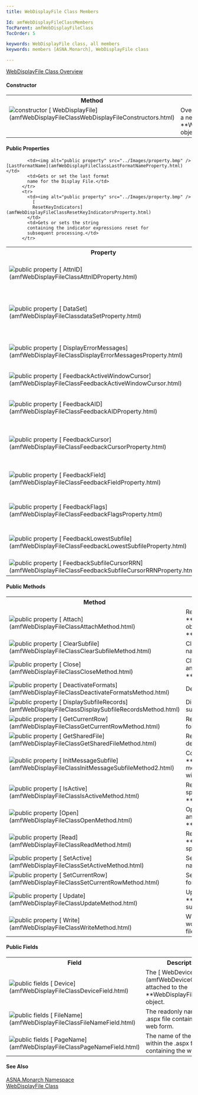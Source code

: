 ```yaml
---
title: WebDisplayFile Class Members

Id: amfWebDisplayFileClassMembers
TocParent: amfWebDisplayFileClass
TocOrder: 5

keywords: WebDisplayFile class, all members
keywords: members [ASNA.Monarch], WebDisplayFile class

---
```


[ WebDisplayFile Class Overview](amfWebDisplayFileClass.html) 
<!--mine -->

#### Constructor
<table class="mytable" cellspacing="0" cellpadding="4" width="90%">
          <colgroup>
            <col width="30%" />
            <col width="70%" />
          </colgroup>
          <tr>
            <th>Method</th>
            <th>Description</th>
          </tr>
          <tr valign="top">
            <td><img alt="constructor" src="../Images/Constructor.bmp" />
              [
              WebDisplayFile](amfWebDisplayFileClassWebDisplayFileConstructors.html)
            </td>
            <td>Overloaded. Creates a new
            instance of a 
 **WebDisplayFile**  object.</td>
          </tr>
</table>

<!--mine -->

#### Public Properties
<table class="mytable" cellspacing="0" cellpadding="4" width="90%">
          <colgroup>
            <col width="30%" />
            <col width="70%" />
          </colgroup>
          <tr>
            <th>Property</th>
            <th>Description</th>
          </tr>
          <tr>
            <td><img alt="public property" src="../Images/property.bmp" />
              [
              AttnID](amfWebDisplayFileClassAttnIDProperty.html)
            </td>
            <td>Sets the unique
            identification for each format record in the message
            subfile table.</td>
          </tr>
          <tr>
            <td><img alt="public property" src="../Images/property.bmp" />
              [
              DataSet](amfWebDisplayFileClassdataSetProperty.html)
            </td>
            <td>Gets the in-memory 
 **System.Data.DataSet**  containing the
            collection of 
 **DataTable**  objects for the 
 **WebDisplayFile** .</td>
          </tr>
          <tr>
            <td><img alt="public property" src="../Images/property.bmp" />
              [
              DisplayErrorMessages](amfWebDisplayFileClassDisplayErrorMessagesProperty.html)
            </td>
            <td>Gets the boolean value
            indicating if error messages are to be displayed.</td>
          </tr>
		  <tr>
            <td style="height: 28px"><img alt="public property" src="../Images/property.bmp" />
              [
              FeedbackActiveWindowCursor](amfWebDisplayFileClassFeedbackActiveWindowCursor.html)
			              </td>
            <td>Gets the value of cursor coordinates relative to the Active Window/Popup.</td>
			  </tr>
          <tr>
            <td><img alt="public property" src="../Images/property.bmp" />
              [
              FeedbackAID](amfWebDisplayFileClassFeedbackAIDProperty.html)
            </td>
            <td>Gets or sets the
            Aid key used to provide feedback for a specific
            field on the web form.</td>
          </tr>
          <tr>
            <td style="height: 28px"><img alt="public property" src="../Images/property.bmp" />
              [
              FeedbackCursor](amfWebDisplayFileClassFeedbackCursorProperty.html)
            </td>
            <td style="height: 28px">Gets or sets the cursor
            coordinates used to provide feedback for a specific
            field on the web form.</td>
          </tr>
          <tr>
            <td style="height: 28px"><img alt="public property" src="../Images/property.bmp" />
              [
              FeedbackField](amfWebDisplayFileClassFeedbackFieldProperty.html)
            </td>
            <td style="height: 28px">Gets or sets the specific
            field for which the feedback is to be provided.</td>
          </tr>
          <tr>
            <td><img alt="public property" src="../Images/property.bmp" />
              [
              FeedbackFlags](amfWebDisplayFileClassFeedbackFlagsProperty.html)
            </td>
            <td>Gets the flags used to
            provide feedback for specific field on the web
            form.</td>
          </tr>
		  		   <tr>
            <td style="height: 28px"><img alt="public property" src="../Images/property.bmp" />
              [
              FeedbackLowestSubfile](amfWebDisplayFileClassFeedbackLowestSubfileProperty.html)
            </td>
            <td style="height: 28px">Gets or sets the specific
            field for which the feedback is to be provided.</td>
          </tr>
		  	<tr>
            <td style="height: 28px"><img alt="public property" src="../Images/property.bmp" />
              [
              FeedbackSubfileCursorRRN](amfWebDisplayFileClassFeedbackSubfileCursorRRNProperty.html)</td>

            <td><img alt="public property" src="../Images/property.bmp" /> [LastFormatName](amfWebDisplayFileClassLastFormatNameProperty.html)</td>
            <td>Gets or set the last format
            name for the Display File.</td>
          </tr>
          <tr>
            <td><img alt="public property" src="../Images/property.bmp" />
              [
              ResetKeyIndicators](amfWebDisplayFileClassResetKeyIndicatorsProperty.html)
            </td>
            <td>Gets or sets the string
            containing the indicator expressions reset for
            subsequent processing.</td>
          </tr>
</table>

<!--mine -->

#### Public Methods
<table class="mytable" cellspacing="0" cellpadding="4" width="90%">
          <colgroup>
            <col width="30%" />
            <col width="70%" />
          </colgroup>
          <tr>
            <th>Method</th>
            <th>Description</th>
          </tr>
          <tr>
            <td><img alt="public property" src="../Images/Methods.bmp" />
              [
              Attach](amfWebDisplayFileClassAttachMethod.html)
            </td>
            <td>Returns an 
 **ASNA.DataGate.Client.AdgDataSet**  object
            attached to the 
 **WebDisplayFile** .</td>
          </tr>
          <tr>
            <td style="height: 28px"><img alt="public property" src="../Images/Methods.bmp" />
              [
              ClearSubfile](amfWebDisplayFileClassClearSubfileMethod.html)
            </td>
            <td style="height: 28px">Clears the format records
            for the subfile named.</td>
          </tr>
          <tr>
            <td><img alt="public property" src="../Images/Methods.bmp" />
              [
              Close](amfWebDisplayFileClassCloseMethod.html)
            </td>
            <td>Closes the ".aspx." web
            form program and dataSet for the 
 **WebDisplayFile** .</td>
          </tr>
          <tr>
            <td><img alt="public property" src="../Images/Methods.bmp" />
              [
              DeactivateFormats](amfWebDisplayFileClassDeactivateFormatsMethod.html)
            </td>
            <td>Deactivates the formats
            named.</td>
          </tr>
          <tr>
            <td style="height: 28px"><img alt="public property" src="../Images/Methods.bmp" />
              [
              DisplaySubfileRecords](amfWebDisplayFileClassDisplaySubfileRecordsMethod.html)
            </td>
            <td style="height: 28px">Displays the format records
            for the subfile named.</td>
          </tr>
          <tr>
            <td><img alt="public property" src="../Images/Methods.bmp" />
              [
              GetCurrentRow](amfWebDisplayFileClassGetCurrentRowMethod.html)
            </td>
            <td>Returns the current row
            number of the format name specified.</td>
          </tr>
          <tr>
            <td><img alt="public property" src="../Images/Methods.bmp" />
              [
              GetSharedFile](amfWebDisplayFileClassGetSharedFileMethod.html)
            </td>
            <td>Returns the 
 **WebDisplayFile**  for the declared
            file.</td>
          </tr>
          <tr>
            <td><img alt="public property" src="../Images/Methods.bmp" />
              [
              InitMessageSubfile](amfWebDisplayFileClassInitMessageSubfileMethod2.html)
            </td>
            <td>Constructs a new instance
            of a 
 **WebDisplayFile**  object for the message
            subfile and program queue with option indicators
            specified.</td>
          </tr>
          <tr>
            <td><img alt="public property" src="../Images/Methods.bmp" />
              [
              IsActive](amfWebDisplayFileClassIsActiveMethod.html)
            </td>
            <td>Returns 
 **True**  if the format name specified is
            the active format; otherwise 
 **False** .</td>
          </tr>
          <tr>
            <td style="height: 28px"><img alt="public property" src="../Images/Methods.bmp" />
              [Open](amfWebDisplayFileClassOpenMethod.html)
            </td>
            <td style="height: 28px">Opens the ".aspx." web form
            program and dataSet for the 
 **WebDisplayFile** .</td>
          </tr>
          <tr>
            <td><img alt="public property" src="../Images/Methods.bmp" />
              [Read](amfWebDisplayFileClassReadMethod.html)
            </td>
            <td>Reads an array of
            characters in the 
 **WebDisplayFile**  object by the specified
            indicators.</td>
          </tr>
          <tr>
            <td><img alt="public property" src="../Images/Methods.bmp" />
              [
              SetActive](amfWebDisplayFileClassSetActiveMethod.html)
            </td>
            <td>Sets the active format to
            the format name specified.</td>
          </tr>
          <tr>
            <td style="height: 28px"><img alt="public property" src="../Images/Methods.bmp" />
              [
              SetCurrentRow](amfWebDisplayFileClassSetCurrentRowMethod.html)
            </td>
            <td style="height: 28px">Sets the current row to the
            row and format name specified.</td>
          </tr>
          <tr>
            <td style="height: 28px"><img alt="public property" src="../Images/Methods.bmp" />
              [
              Update](amfWebDisplayFileClassUpdateMethod.html)
            </td>
            <td style="height: 28px">Updates a format record to
            the 
 **WebDisplayFile**  message
            subfileTable.</td>
          </tr>
          <tr>
            <td><img alt="public property" src="../Images/Methods.bmp" />
              [
              Write](amfWebDisplayFileClassWriteMethod.html)
            </td>
            <td>Writes a record
            to a Monarch workstation file, database file, or
            printer file.</td>
          </tr>
</table>

<!--mine -->

#### Public Fields
<table class="mytable" cellspacing="0" cellpadding="4" width="90%">
          <colgroup>
            <col width="30%" />
            <col width="70%" />
          </colgroup>
          <tr>
            <th>Field</th>
            <th>Description</th>
          </tr>
          <tr>
            <td><img alt="public fields" src="../Images/Field.bmp" x-maintain-ratio="TRUE" border="0" />
              [
              Device](amfWebDisplayFileClassDeviceField.html)
            </td>
            <td>The 
            [
            WebDevice](amfWebDeviceClass.html) attached to the 
 **WebDisplayFile**  object.</td>
          </tr>
          <tr>
            <td><img alt="public fields" src="../Images/Field.bmp" x-maintain-ratio="TRUE" border="0" />
              [
              FileName](amfWebDisplayFileClassFileNameField.html)
            </td>
            <td>The readonly name of
            the .aspx file containing the web form.</td>
          </tr>
          <tr>
            <td><img alt="public fields" src="../Images/Field.bmp" x-maintain-ratio="TRUE" border="0" />
              [
              PageName](amfWebDisplayFileClassPageNameField.html)
            </td>
            <td>The name of the page within
            the .aspx file containing the web form.</td>
          </tr>
</table>

#### See Also
[ASNA.Monarch Namespace](amfMonarchNamespace.html) <br /> [ WebDisplayFile Class](amfWebDisplayFileClass.html)
